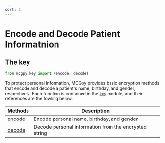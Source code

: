 ```yaml
---
sort: 2
---
```


# Encode and Decode Patient Informatnion

## The key

```python
from mcgpy.key import (encode, decode)
```

To protect personal information, MCGpy provides basic encryption methods that encode and decode a patient's name, birthday, and gender, respectively. Each function is contained in the [`key`](https://pjjung.github.io/mcgpy/Classes/key.html) module, and their references are the fowling below.

| Methods             | Description                   |
|---------------------|-------------------------------|
| [encode](https://pjjung.github.io/mcgpy/Classes/key.html#the-keyencode) | Encode personal name, birthday, and gender | 
| [decode](https://pjjung.github.io/mcgpy/Classes/key.html#the-keydecode) | Decode personal information from the encrypted string | 
